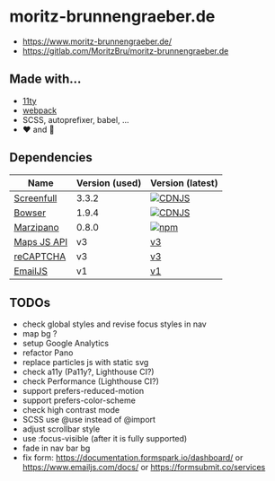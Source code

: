 # moritz-brunnengraeber.de

* https://www.moritz-brunnengraeber.de/
* https://gitlab.com/MoritzBru/moritz-brunnengraeber.de

## Made with...

- [11ty](https://www.11ty.dev/)
- [webpack](https://webpack.js.org/)
- SCSS, autoprefixer, babel, ...
- ❤️ and 🌃

## Dependencies

| Name                                                             | Version (used) | Version (latest)                                                                                                   |
| ---------------------------------------------------------------- | -------------- | ------------------------------------------------------------------------------------------------------------------ |
| [Screenfull](https://github.com/sindresorhus/screenfull.js)      | 3.3.2          | [![CDNJS](https://img.shields.io/cdnjs/v/screenfull.js.svg)](https://cdnjs.com/libraries/screenfull.js)            |
| [Bowser](https://github.com/lancedikson/bowser)                  | 1.9.4          | [![CDNJS](https://img.shields.io/cdnjs/v/bowser.svg)](https://cdnjs.com/libraries/bowser)                          |
| [Marzipano](http://www.marzipano.net/)                           | 0.8.0          | [![npm](https://img.shields.io/npm/v/marzipano)](http://www.marzipano.net/)                                        |
| [Maps JS API](https://developers.google.com/maps/documentation/) | v3             | [v3](https://developers.google.com/maps/documentation/javascript/reference/3.exp/)                                 |
| [reCAPTCHA](https://developers.google.com/recaptcha/intro)       | v3             | [v3](https://developers.google.com/recaptcha/docs/v3)                                                              |
| [EmailJS](https://www.emailjs.com/docs/)                         | v1             | [v1](https://www.emailjs.com/docs/rest-api/send-form/)                                                             |


## TODOs

* check global styles and revise focus styles in nav
* map bg ?
* setup Google Analytics
* refactor Pano
* replace particles js with static svg
* check a11y (Pa11y?, Lighthouse CI?)
* check Performance (Lighthouse CI?)
* support prefers-reduced-motion
* support prefers-color-scheme
* check high contrast mode
* SCSS use @use instead of @import
* adjust scrollbar style
* use :focus-visible (after it is fully supported)
* fade in nav bar bg
* fix form: https://documentation.formspark.io/dashboard/ or https://www.emailjs.com/docs/ or https://formsubmit.co/services
